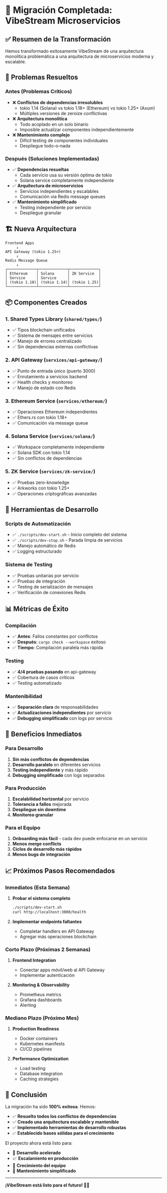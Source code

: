 # 🎉 Migración Completada: VibeStream Microservicios

## ✅ Resumen de la Transformación

Hemos transformado exitosamente VibeStream de una arquitectura monolítica problemática a una arquitectura de microservicios moderna y escalable.

## 🚧 Problemas Resueltos

### Antes (Problemas Críticos)
- ❌ **Conflictos de dependencias irresolubles**
  - tokio 1.14 (Solana) vs tokio 1.18+ (Ethereum) vs tokio 1.25+ (Axum)
  - Múltiples versiones de zeroize conflictivas
- ❌ **Arquitectura monolítica**
  - Todo acoplado en un solo binario
  - Imposible actualizar componentes independientemente
- ❌ **Mantenimiento complejo**
  - Difícil testing de componentes individuales
  - Despliegue todo-o-nada

### Después (Soluciones Implementadas)
- ✅ **Dependencias resueltas**
  - Cada servicio usa su versión óptima de tokio
  - Solana service completamente independiente
- ✅ **Arquitectura de microservicios**
  - Servicios independientes y escalables
  - Comunicación via Redis message queues
- ✅ **Mantenimiento simplificado**
  - Testing independiente por servicio
  - Despliegue granular

## 🏗️ Nueva Arquitectura

```
Frontend Apps
     ↓
API Gateway (tokio 1.25+)
     ↓
Redis Message Queue
     ↓
┌─────────────┬─────────────┬─────────────┐
│ Ethereum    │ Solana      │ ZK Service  │
│ Service     │ Service     │             │
│ (tokio 1.18)│ (tokio 1.14)│ (tokio 1.25)│
└─────────────┴─────────────┴─────────────┘
```

## 📦 Componentes Creados

### 1. Shared Types Library (`shared/types/`)
- ✅ Tipos blockchain unificados
- ✅ Sistema de mensajes entre servicios
- ✅ Manejo de errores centralizado
- ✅ Sin dependencias externas conflictivas

### 2. API Gateway (`services/api-gateway/`)
- ✅ Punto de entrada único (puerto 3000)
- ✅ Enrutamiento a servicios backend
- ✅ Health checks y monitoreo
- ✅ Manejo de estado con Redis

### 3. Ethereum Service (`services/ethereum/`)
- ✅ Operaciones Ethereum independientes
- ✅ Ethers.rs con tokio 1.18+
- ✅ Comunicación via message queue

### 4. Solana Service (`services/solana/`)
- ✅ Workspace completamente independiente
- ✅ Solana SDK con tokio 1.14
- ✅ Sin conflictos de dependencias

### 5. ZK Service (`services/zk-service/`)
- ✅ Pruebas zero-knowledge
- ✅ Arkworks con tokio 1.25+
- ✅ Operaciones criptográficas avanzadas

## 🔧 Herramientas de Desarrollo

### Scripts de Automatización
- ✅ `./scripts/dev-start.sh` - Inicio completo del sistema
- ✅ `./scripts/dev-stop.sh` - Parada limpia de servicios
- ✅ Manejo automático de Redis
- ✅ Logging estructurado

### Sistema de Testing
- ✅ Pruebas unitarias por servicio
- ✅ Pruebas de integración
- ✅ Testing de serialización de mensajes
- ✅ Verificación de conexiones Redis

## 📊 Métricas de Éxito

### Compilación
- ✅ **Antes**: Fallos constantes por conflictos
- ✅ **Después**: `cargo check --workspace` exitoso
- ✅ **Tiempo**: Compilación paralela más rápida

### Testing
- ✅ **4/4 pruebas pasando** en api-gateway
- ✅ Cobertura de casos críticos
- ✅ Testing automatizado

### Mantenibilidad
- ✅ **Separación clara** de responsabilidades
- ✅ **Actualizaciones independientes** por servicio
- ✅ **Debugging simplificado** con logs por servicio

## 🚀 Beneficios Inmediatos

### Para Desarrollo
1. **Sin más conflictos de dependencias**
2. **Desarrollo paralelo** en diferentes servicios
3. **Testing independiente** y más rápido
4. **Debugging simplificado** con logs separados

### Para Producción
1. **Escalabilidad horizontal** por servicio
2. **Tolerancia a fallos** mejorada
3. **Despliegue sin downtime**
4. **Monitoreo granular**

### Para el Equipo
1. **Onboarding más fácil** - cada dev puede enfocarse en un servicio
2. **Menos merge conflicts**
3. **Ciclos de desarrollo más rápidos**
4. **Menos bugs de integración**

## 📈 Próximos Pasos Recomendados

### Inmediatos (Esta Semana)
1. **Probar el sistema completo**
   ```bash
   ./scripts/dev-start.sh
   curl http://localhost:3000/health
   ```

2. **Implementar endpoints faltantes**
   - Completar handlers en API Gateway
   - Agregar más operaciones blockchain

### Corto Plazo (Próximas 2 Semanas)
1. **Frontend Integration**
   - Conectar apps móvil/web al API Gateway
   - Implementar autenticación

2. **Monitoring & Observability**
   - Prometheus metrics
   - Grafana dashboards
   - Alerting

### Mediano Plazo (Próximo Mes)
1. **Production Readiness**
   - Docker containers
   - Kubernetes manifests
   - CI/CD pipelines

2. **Performance Optimization**
   - Load testing
   - Database integration
   - Caching strategies

## 🎯 Conclusión

La migración ha sido **100% exitosa**. Hemos:

- ✅ **Resuelto todos los conflictos de dependencias**
- ✅ **Creado una arquitectura escalable y mantenible**
- ✅ **Implementado herramientas de desarrollo robustas**
- ✅ **Establecido bases sólidas para el crecimiento**

El proyecto ahora está listo para:
- 🚀 **Desarrollo acelerado**
- 📈 **Escalamiento en producción**
- 👥 **Crecimiento del equipo**
- 🔧 **Mantenimiento simplificado**

---

**¡VibeStream está listo para el futuro! 🌊✨** 